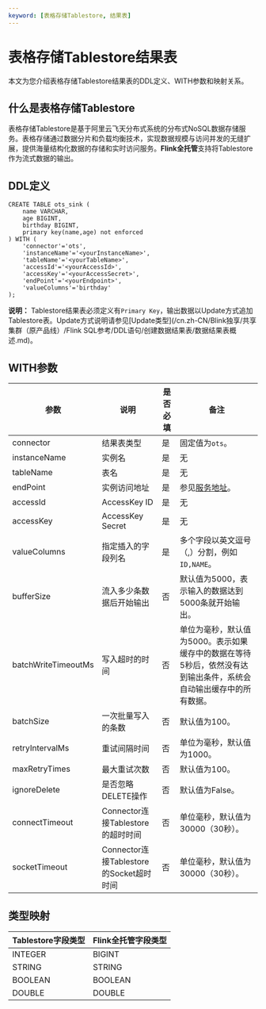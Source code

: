 ```yaml
---
keyword: [表格存储Tablestore, 结果表]
---
```


# 表格存储Tablestore结果表

本文为您介绍表格存储Tablestore结果表的DDL定义、WITH参数和映射关系。

## 什么是表格存储Tablestore

表格存储Tablestore是基于阿里云飞天分布式系统的分布式NoSQL数据存储服务。表格存储通过数据分片和负载均衡技术，实现数据规模与访问并发的无缝扩展，提供海量结构化数据的存储和实时访问服务。**Flink全托管**支持将Tablestore作为流式数据的输出。

## DDL定义

```
CREATE TABLE ots_sink (
    name VARCHAR,
    age BIGINT,
    birthday BIGINT,
    primary key(name,age) not enforced
) WITH (
    'connector'='ots',
    'instanceName'='<yourInstanceName>',
    'tableName'='<yourTableName>',
    'accessId'='<yourAccessId>',
    'accessKey'='<yourAccessSecret>',
    'endPoint'='<yourEndpoint>',
    'valueColumns'='birthday'
); 
```

**说明：** Tablestore结果表必须定义有`Primary Key`，输出数据以Update方式追加Tablestore表。Update方式说明请参见[Update类型](/cn.zh-CN/Blink独享/共享集群（原产品线）/Flink SQL参考/DDL语句/创建数据结果表/数据结果表概述.md)。

## WITH参数

|参数|说明|是否必填|备注|
|--|--|----|--|
|connector|结果表类型|是|固定值为`ots`。|
|instanceName|实例名|是|无|
|tableName|表名|是|无|
|endPoint|实例访问地址|是|参见[服务地址](/cn.zh-CN/功能介绍/基础概念/服务地址.md)。|
|accessId|AccessKey ID|是|无|
|accessKey|AccessKey Secret|是|无|
|valueColumns|指定插入的字段列名|是|多个字段以英文逗号（,）分割，例如`ID,NAME`。|
|bufferSize|流入多少条数据后开始输出|否|默认值为5000，表示输入的数据达到5000条就开始输出。|
|batchWriteTimeoutMs|写入超时的时间|否|单位为毫秒，默认值为5000。表示如果缓存中的数据在等待5秒后，依然没有达到输出条件，系统会自动输出缓存中的所有数据。|
|batchSize|一次批量写入的条数|否|默认值为100。|
|retryIntervalMs|重试间隔时间|否|单位为毫秒，默认值为1000。|
|maxRetryTimes|最大重试次数|否|默认值为100。|
|ignoreDelete|是否忽略DELETE操作|否|默认值为False。|
|connectTimeout|Connector连接Tablestore的超时时间|否|单位毫秒，默认值为30000（30秒）。|
|socketTimeout|Connector连接Tablestore的Socket超时时间|否|单位毫秒，默认值为30000（30秒）。|

## 类型映射

|Tablestore字段类型|Flink全托管字段类型|
|--------------|------------|
|INTEGER|BIGINT|
|STRING|STRING|
|BOOLEAN|BOOLEAN|
|DOUBLE|DOUBLE|

